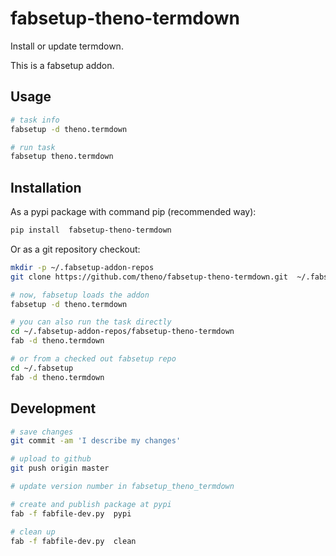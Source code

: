 # fabsetup-theno-termdown

Install or update termdown.

This is a fabsetup addon.

## Usage

```bash
# task info
fabsetup -d theno.termdown

# run task
fabsetup theno.termdown
```

## Installation

As a pypi package with command pip (recommended way):

```bash
pip install  fabsetup-theno-termdown
```

Or as a git repository checkout:

```bash
mkdir -p ~/.fabsetup-addon-repos
git clone https://github.com/theno/fabsetup-theno-termdown.git  ~/.fabsetup-addon-repos/fabsetup-theno-termdown

# now, fabsetup loads the addon
fabsetup -d theno.termdown

# you can also run the task directly
cd ~/.fabsetup-addon-repos/fabsetup-theno-termdown
fab -d theno.termdown

# or from a checked out fabsetup repo
cd ~/.fabsetup
fab -d theno.termdown
```

## Development

```bash
# save changes
git commit -am 'I describe my changes'

# upload to github
git push origin master

# update version number in fabsetup_theno_termdown

# create and publish package at pypi
fab -f fabfile-dev.py  pypi

# clean up
fab -f fabfile-dev.py  clean
```
